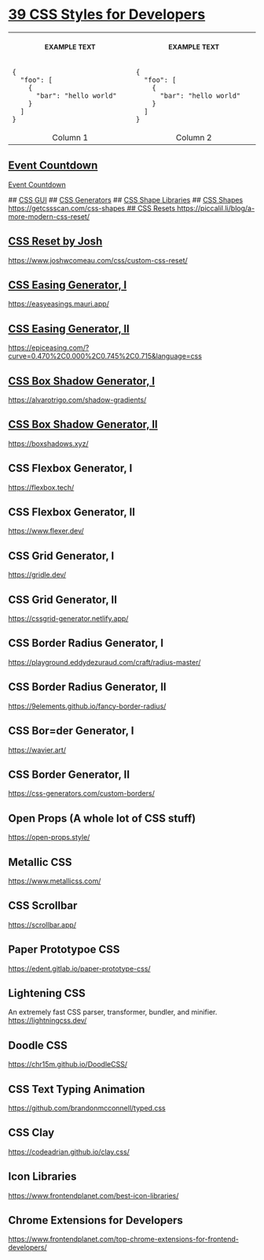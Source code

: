 <h1 id="title"><a href="https://www.frontendplanet.com/useful-css-tools/" target="_blank" rel="noopener">39 CSS Styles for Developers</a></h1>

<table>
<tr>
<th align="center">
<img width="441" height="1">
<p> 
<small>
EXAMPLE TEXT
</small>
</p>
</th>
<th align="center">
<img width="441" height="1">
<p> 
<small>
EXAMPLE TEXT
</small>
</p>
</th>
</tr>
<tr>
<td>
<!-- REMOVE THE BACKSLASHES -->

```jsonc
{
  "foo": [
    {
      "bar": "hello world"
    }
  ]
}
```
  
</td>
<td>
<!-- REMOVE THE BACKSLASHES -->

```jsonc
{
  "foo": [
    {
      "bar": "hello world"
    }
  ]
}
```
  
</td>
</tr>
<tr>
<td align="center">
Column 1
</td>
<td align="center">
Column 2
</td>
</tr>
</table>

## <a href="" target="_blank" rel="noopener">Event Countdown
<a href="https://chrisburnell.com/event-countdown/" target="_blank" rel="noopener">Event Countdown</a>
</td>
## <a href="https://cssgui.com/" target="_blank" rel="noopener">CSS GUI</a>
<td>
## <a href="https://css-generators.com/polygon-shape/" target="_blank" rel="noopener">CSS Generators</a>
</td>
## <a href="https://css-generators.com/ribbon-shapes/" target="_blank" rel="noopener">CSS Shape Libraries</a>
<td>
## <a href="" target="_blank" rel="noopener">CSS Shapes
https://getcssscan.com/css-shapes
</td>
## <a href="" target="_blank" rel="noopener">CSS Resets
https://piccalil.li/blog/a-more-modern-css-reset/

## <a href="" target="_blank" rel="noopener">CSS Reset by Josh
https://www.joshwcomeau.com/css/custom-css-reset/

## <a href="" target="_blank" rel="noopener">CSS Easing Generator, I
https://easyeasings.mauri.app/

## <a href="" target="_blank" rel="noopener">CSS Easing Generator, II
https://epiceasing.com/?curve=0.470%2C0.000%2C0.745%2C0.715&language=css

## <a href="" target="_blank" rel="noopener">CSS Box Shadow Generator, I
https://alvarotrigo.com/shadow-gradients/

## <a href="" target="_blank" rel="noopener">CSS Box Shadow Generator, II
https://boxshadows.xyz/

## CSS Flexbox Generator, I
https://flexbox.tech/

## CSS Flexbox Generator, II
https://www.flexer.dev/

## CSS Grid Generator, I
https://gridle.dev/

## CSS Grid Generator, II
https://cssgrid-generator.netlify.app/

## CSS Border Radius Generator, I
https://playground.eddydezuraud.com/craft/radius-master/

## CSS Border Radius Generator, II
https://9elements.github.io/fancy-border-radius/

## CSS Bor=der Generator, I
https://wavier.art/

## CSS Border Generator, II
https://css-generators.com/custom-borders/

## Open Props (A whole lot of CSS stuff)
https://open-props.style/

## Metallic CSS
https://www.metallicss.com/

## CSS Scrollbar
https://scrollbar.app/

## Paper Prototypoe CSS
https://edent.gitlab.io/paper-prototype-css/

## Lightening CSS
An extremely fast CSS parser, transformer, bundler, and minifier.
https://lightningcss.dev/

## Doodle CSS
https://chr15m.github.io/DoodleCSS/

## CSS Text Typing Animation
https://github.com/brandonmcconnell/typed.css

## CSS Clay
https://codeadrian.github.io/clay.css/

## Icon Libraries
https://www.frontendplanet.com/best-icon-libraries/

## Chrome Extensions for Developers
https://www.frontendplanet.com/top-chrome-extensions-for-frontend-developers/

## 


## 
